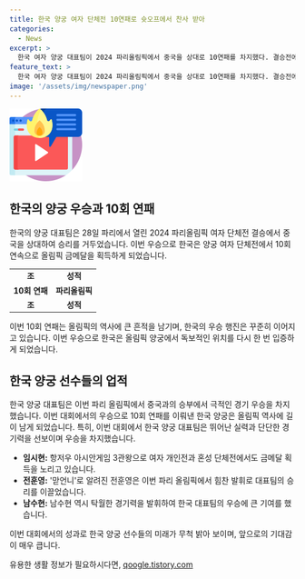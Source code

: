 ```yaml
---
title: 한국 양궁 여자 단체전 10연패로 슛오프에서 찬사 받아
categories:
  - News
excerpt: >
  한국 여자 양궁 대표팀이 2024 파리올림픽에서 중국을 상대로 10연패를 차지했다. 결승전에서 승부처 슛오프에서 승리를 거둬 역사를 새로 썼는데, 이는 올림픽 역사상 특정 종목에서 10회 연속 우승한 것은 처음이다. 경험이 부족한 대표팀 선수들이 경험보다 단단한 시스템의 힘을 보여줬으며, 각종 국제대회에서도 높은 실력을 인정받고 있다. 또한, 다양한 국제대회에서의 성적으로 국가대표 자격을 가린다는 점과 치열한 내부 경쟁이 한국 양궁의 성공 비결로 지적되었다. 한국 선수들은 다양한 국제대회에서 힘을 보여준 바 있으며, 파리 올림픽에서 좋은 성적을 기대하는 관심이 집중되고 있다.
feature_text: >
  한국 여자 양궁 대표팀이 2024 파리올림픽에서 중국을 상대로 10연패를 차지했다. 결승전에서 승부처 슛오프에서 승리를 거둬 역사를 새로 썼는데, 이는 올림픽 역사상 특정 종목에서 10회 연속 우승한 것은 처음이다. 경험이 부족한 대표팀 선수들이 경험보다 단단한 시스템의 힘을 보여줬으며, 각종 국제대회에서도 높은 실력을 인정받고 있다. 또한, 다양한 국제대회에서의 성적으로 국가대표 자격을 가린다는 점과 치열한 내부 경쟁이 한국 양궁의 성공 비결로 지적되었다. 한국 선수들은 다양한 국제대회에서 힘을 보여준 바 있으며, 파리 올림픽에서 좋은 성적을 기대하는 관심이 집중되고 있다.
image: '/assets/img/newspaper.png'
---
```


<p><img src="/assets/img/news.png" alt="rentncar 속보" /></p>

<h2 data-ke-size="size26">한국의 양궁 우승과 10회 연패</h2>

<p data-ke-size="size16">한국의 양궁 대표팀은 28일 파리에서 열린 2024 파리올림픽 여자 단체전 결승에서 중국을 상대하여 승리를 거두었습니다. 이번 우승으로 한국은 양궁 여자 단체전에서 10회 연속으로 올림픽 금메달을 획득하게 되었습니다.</p>

<table>
  <tr>
    <td style="text-align: center; height: 17px;"><b>조</b></td>
    <td style="text-align: center; height: 17px;"><b>성적</b></td>
  </tr>
  <tr>
    <td style="text-align: center; height: 17px;"><b>10회 연패</b></td>
    <td style="text-align: center; height: 17px;"><b>파리올림픽</b></td>
  </tr>
  <tr>
    <td style="text-align: center; height: 17px;"><b>조</b></td>
    <td style="text-align: center; height: 17px;"><b>성적</b></td>
  </tr>
</table>

<p data-ke-size="size16">이번 10회 연패는 올림픽의 역사에 큰 흔적을 남기며, 한국의 우승 행진은 꾸준히 이어지고 있습니다. 이번 우승으로 한국은 올림픽 양궁에서 독보적인 위치를 다시 한 번 입증하게 되었습니다.</p>

<h2 data-ke-size="size26">한국 양궁 선수들의 업적</h2>

<p data-ke-size="size16">한국 양궁 대표팀은 이번 파리 올림픽에서 중국과의 승부에서 극적인 경기 우승을 차지했습니다. 이번 대회에서의 우승으로 10회 연패를 이뤄낸 한국 양궁은 올림픽 역사에 길이 남게 되었습니다. 특히, 이번 대회에서 한국 양궁 대표팀은 뛰어난 실력과 단단한 경기력을 선보이며 우승을 차지했습니다.</p>

<ul>
  <li><b>임시현:</b> 항저우 아시안게임 3관왕으로 여자 개인전과 혼성 단체전에서도 금메달 획득을 노리고 있습니다.</li>
  <li><b>전훈영:</b> '맏언니'로 알려진 전훈영은 이번 파리 올림픽에서 힘찬 발휘로 대표팀의 승리를 이끌었습니다.</li>
  <li><b>남수현:</b> 남수현 역시 탁월한 경기력을 발휘하여 한국 대표팀의 우승에 큰 기여를 했습니다.</li>
</ul>

<p data-ke-size="size16">이번 대회에서의 성과로 한국 양궁 선수들의 미래가 무척 밝아 보이며, 앞으로의 기대감이 매우 큽니다.</p>
유용한 생활 정보가 필요하시다면, <a href="https://qoogle.tistory.com" rel="dofollow">qoogle.tistory.com</a>


